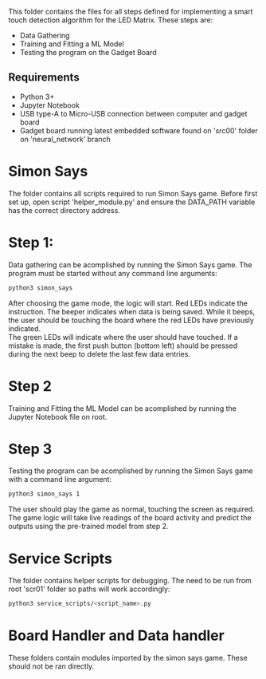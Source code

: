 This folder contains the files for all steps defined for implementing a smart touch detection algorithm for the LED Matrix. These steps are:  
- Data Gathering
- Training and Fitting a ML Model
- Testing the program on the Gadget Board

## Requirements
- Python 3+
- Jupyter Notebook
- USB type-A to Micro-USB connection between computer and gadget board
- Gadget board running latest embedded software found on 'src00' folder on 'neural_network' branch

# Simon Says
The folder contains all scripts required to run Simon Says game. Before first set up, open script 'helper_module.py' and ensure the DATA_PATH variable has the correct directory address.  

# Step 1:
Data gathering can be acomplished by running the Simon Says game. The program must be started without any command line arguments:

```bash
python3 simon_says
```
After choosing the game mode, the logic will start. Red LEDs indicate the instruction.  The beeper indicates when data is being saved. While it beeps, the user should be touching the board where the red LEDs have previously indicated.  
The green LEDs will indicate where the user should have touched. If a mistake is made, the first push button (bottom left) should be pressed during the next beep to delete the last few data entries.

# Step 2
Training and Fitting the ML Model can be acomplished by running the Jupyter Notebook file on root.

# Step 3
Testing the program can be acomplished by running the Simon Says game with a command line argument:

```bash
python3 simon_says 1
```
The user should play the game as normal, touching the screen as required. The game logic will take live readings of the board activity and predict the outputs using the pre-trained model from step 2.

# Service Scripts
The folder contains helper scripts for debugging. The need to be run from root 'scr01' folder so paths will work accordingly:

```bash
python3 service_scripts/<script_name>.py
```

# Board Handler and Data handler
These folders contain modules imported by the simon says game. These should not be ran directly.